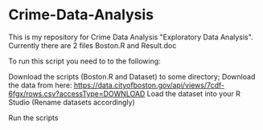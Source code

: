 # Crime-Data-Analysis
This is my repository for Crime Data Analysis "Exploratory Data Analysis". Currently there are 2 files Boston.R and Result.doc

To run this script you need to to the following:

Download the scripts (Boston.R and Dataset) to some directory;
Download the data from here: https://data.cityofboston.gov/api/views/7cdf-6fgx/rows.csv?accessType=DOWNLOAD
Load the dataset into your R Studio (Rename datasets accordingly) 

Run the scripts
